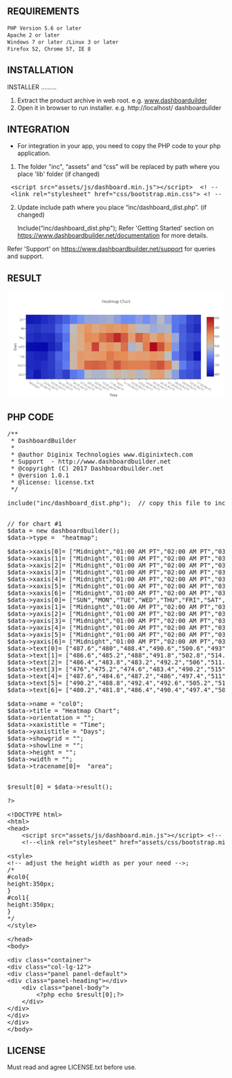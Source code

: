 REQUIREMENTS
-------------------------
    PHP Version 5.6 or later
    Apache 2 or later
    Windows 7 or later /Linux 3 or later
    Firefox 52, Chrome 57, IE 8


INSTALLATION 
------------

INSTALLER
.........

1) Extract the product archive in web root. e.g. www.dashboarduilder
2) Open it in browser to run installer. e.g. http://localhost/ dashboarduilder

INTEGRATION
-----------
- For integration in your app, you need to copy the PHP code to your php application.

1) The folder "inc", “assets” and “css” will be replaced by path where you place 'lib' folder (if changed)

<pre>
 &lt;script src="assets/js/dashboard.min.js"&gt;&lt;/script&gt;&nbsp; &lt;! --&nbsp; copy this file to assets/js folder -- &gt;
 &lt;link rel="stylesheet" href="css/bootstrap.min.css"&gt; &lt;! --&nbsp; Bootstrap CSS file, change the path accordingly -- &gt;
</pre>


2) Update include path where you place “inc/dashboard_dist.php”. (if changed)

	Include(“inc/dashboard_dist.php");
Refer 'Getting Started' section on https://www.dashboardbuilder.net/documentation for more details.

Refer 'Support' on https://www.dashboardbuilder.net/support for queries and support.

RESULT
------
<img src ="Heatmap-Chart-in-PHP.png"/>

PHP CODE
--------
<pre>
/**
 * DashboardBuilder
 *
 * @author Diginix Technologies www.diginixtech.com
 * Support  - http://www.dashboardbuilder.net
 * @copyright (C) 2017 Dashboardbuilder.net
 * @version 1.0.1
 * @license: license.txt
 */

include(&quot;inc/dashboard_dist.php&quot;);  // copy this file to inc folder 


// for chart #1
$data = new dashboardbuilder(); 
$data-&gt;type =  &quot;heatmap&quot;;

$data-&gt;xaxis[0]= [&quot;Midnight&quot;,&quot;01:00 AM PT&quot;,&quot;02:00 AM PT&quot;,&quot;03:00 AM PT&quot;,&quot;04:00 AM PT&quot;,&quot;05:00 AM PT&quot;,&quot;06:00 AM PT&quot;,&quot;07:00 AM PT&quot;,&quot;08:00 AM PT&quot;,&quot;09:00 AM PT&quot;,&quot;10:00 AM PT&quot;,&quot;11:00 AM PT&quot;,&quot;Noon&quot;,&quot;01:00 PM PT&quot;,&quot;02:00 PM PT&quot;,&quot;03:00 PM PT&quot;,&quot;04:00 PM PT&quot;,&quot;05:00 PM PT&quot;,&quot;06:00 PM PT&quot;,&quot;07:00 PM PT&quot;,&quot;08:00 PM PT&quot;,&quot;09:00 PM PT&quot;,&quot;10:00 PM PT&quot;,&quot;11:00 PM PT&quot;]; 
$data-&gt;xaxis[1]= [&quot;Midnight&quot;,&quot;01:00 AM PT&quot;,&quot;02:00 AM PT&quot;,&quot;03:00 AM PT&quot;,&quot;04:00 AM PT&quot;,&quot;05:00 AM PT&quot;,&quot;06:00 AM PT&quot;,&quot;07:00 AM PT&quot;,&quot;08:00 AM PT&quot;,&quot;09:00 AM PT&quot;,&quot;10:00 AM PT&quot;,&quot;11:00 AM PT&quot;,&quot;Noon&quot;,&quot;01:00 PM PT&quot;,&quot;02:00 PM PT&quot;,&quot;03:00 PM PT&quot;,&quot;04:00 PM PT&quot;,&quot;05:00 PM PT&quot;,&quot;06:00 PM PT&quot;,&quot;07:00 PM PT&quot;,&quot;08:00 PM PT&quot;,&quot;09:00 PM PT&quot;,&quot;10:00 PM PT&quot;,&quot;11:00 PM PT&quot;];
$data-&gt;xaxis[2]= [&quot;Midnight&quot;,&quot;01:00 AM PT&quot;,&quot;02:00 AM PT&quot;,&quot;03:00 AM PT&quot;,&quot;04:00 AM PT&quot;,&quot;05:00 AM PT&quot;,&quot;06:00 AM PT&quot;,&quot;07:00 AM PT&quot;,&quot;08:00 AM PT&quot;,&quot;09:00 AM PT&quot;,&quot;10:00 AM PT&quot;,&quot;11:00 AM PT&quot;,&quot;Noon&quot;,&quot;01:00 PM PT&quot;,&quot;02:00 PM PT&quot;,&quot;03:00 PM PT&quot;,&quot;04:00 PM PT&quot;,&quot;05:00 PM PT&quot;,&quot;06:00 PM PT&quot;,&quot;07:00 PM PT&quot;,&quot;08:00 PM PT&quot;,&quot;09:00 PM PT&quot;,&quot;10:00 PM PT&quot;,&quot;11:00 PM PT&quot;];
$data-&gt;xaxis[3]= [&quot;Midnight&quot;,&quot;01:00 AM PT&quot;,&quot;02:00 AM PT&quot;,&quot;03:00 AM PT&quot;,&quot;04:00 AM PT&quot;,&quot;05:00 AM PT&quot;,&quot;06:00 AM PT&quot;,&quot;07:00 AM PT&quot;,&quot;08:00 AM PT&quot;,&quot;09:00 AM PT&quot;,&quot;10:00 AM PT&quot;,&quot;11:00 AM PT&quot;,&quot;Noon&quot;,&quot;01:00 PM PT&quot;,&quot;02:00 PM PT&quot;,&quot;03:00 PM PT&quot;,&quot;04:00 PM PT&quot;,&quot;05:00 PM PT&quot;,&quot;06:00 PM PT&quot;,&quot;07:00 PM PT&quot;,&quot;08:00 PM PT&quot;,&quot;09:00 PM PT&quot;,&quot;10:00 PM PT&quot;,&quot;11:00 PM PT&quot;];
$data-&gt;xaxis[4]= [&quot;Midnight&quot;,&quot;01:00 AM PT&quot;,&quot;02:00 AM PT&quot;,&quot;03:00 AM PT&quot;,&quot;04:00 AM PT&quot;,&quot;05:00 AM PT&quot;,&quot;06:00 AM PT&quot;,&quot;07:00 AM PT&quot;,&quot;08:00 AM PT&quot;,&quot;09:00 AM PT&quot;,&quot;10:00 AM PT&quot;,&quot;11:00 AM PT&quot;,&quot;Noon&quot;,&quot;01:00 PM PT&quot;,&quot;02:00 PM PT&quot;,&quot;03:00 PM PT&quot;,&quot;04:00 PM PT&quot;,&quot;05:00 PM PT&quot;,&quot;06:00 PM PT&quot;,&quot;07:00 PM PT&quot;,&quot;08:00 PM PT&quot;,&quot;09:00 PM PT&quot;,&quot;10:00 PM PT&quot;,&quot;11:00 PM PT&quot;];
$data-&gt;xaxis[5]= [&quot;Midnight&quot;,&quot;01:00 AM PT&quot;,&quot;02:00 AM PT&quot;,&quot;03:00 AM PT&quot;,&quot;04:00 AM PT&quot;,&quot;05:00 AM PT&quot;,&quot;06:00 AM PT&quot;,&quot;07:00 AM PT&quot;,&quot;08:00 AM PT&quot;,&quot;09:00 AM PT&quot;,&quot;10:00 AM PT&quot;,&quot;11:00 AM PT&quot;,&quot;Noon&quot;,&quot;01:00 PM PT&quot;,&quot;02:00 PM PT&quot;,&quot;03:00 PM PT&quot;,&quot;04:00 PM PT&quot;,&quot;05:00 PM PT&quot;,&quot;06:00 PM PT&quot;,&quot;07:00 PM PT&quot;,&quot;08:00 PM PT&quot;,&quot;09:00 PM PT&quot;,&quot;10:00 PM PT&quot;,&quot;11:00 PM PT&quot;];
$data-&gt;xaxis[6]= [&quot;Midnight&quot;,&quot;01:00 AM PT&quot;,&quot;02:00 AM PT&quot;,&quot;03:00 AM PT&quot;,&quot;04:00 AM PT&quot;,&quot;05:00 AM PT&quot;,&quot;06:00 AM PT&quot;,&quot;07:00 AM PT&quot;,&quot;08:00 AM PT&quot;,&quot;09:00 AM PT&quot;,&quot;10:00 AM PT&quot;,&quot;11:00 AM PT&quot;,&quot;Noon&quot;,&quot;01:00 PM PT&quot;,&quot;02:00 PM PT&quot;,&quot;03:00 PM PT&quot;,&quot;04:00 PM PT&quot;,&quot;05:00 PM PT&quot;,&quot;06:00 PM PT&quot;,&quot;07:00 PM PT&quot;,&quot;08:00 PM PT&quot;,&quot;09:00 PM PT&quot;,&quot;10:00 PM PT&quot;,&quot;11:00 PM PT&quot;];
$data-&gt;yaxis[0]= [&quot;SUN&quot;,&quot;MON&quot;,&quot;TUE&quot;,&quot;WED&quot;,&quot;THU&quot;,&quot;FRI&quot;,&quot;SAT&quot;,];
$data-&gt;yaxis[1]= [&quot;Midnight&quot;,&quot;01:00 AM PT&quot;,&quot;02:00 AM PT&quot;,&quot;03:00 AM PT&quot;,&quot;04:00 AM PT&quot;,&quot;05:00 AM PT&quot;,&quot;06:00 AM PT&quot;,&quot;07:00 AM PT&quot;,&quot;08:00 AM PT&quot;,&quot;09:00 AM PT&quot;,&quot;10:00 AM PT&quot;,&quot;11:00 AM PT&quot;,&quot;Noon&quot;,&quot;01:00 PM PT&quot;,&quot;02:00 PM PT&quot;,&quot;03:00 PM PT&quot;,&quot;04:00 PM PT&quot;,&quot;05:00 PM PT&quot;,&quot;06:00 PM PT&quot;,&quot;07:00 PM PT&quot;,&quot;08:00 PM PT&quot;,&quot;09:00 PM PT&quot;,&quot;10:00 PM PT&quot;,&quot;11:00 PM PT&quot;];
$data-&gt;yaxis[2]= [&quot;Midnight&quot;,&quot;01:00 AM PT&quot;,&quot;02:00 AM PT&quot;,&quot;03:00 AM PT&quot;,&quot;04:00 AM PT&quot;,&quot;05:00 AM PT&quot;,&quot;06:00 AM PT&quot;,&quot;07:00 AM PT&quot;,&quot;08:00 AM PT&quot;,&quot;09:00 AM PT&quot;,&quot;10:00 AM PT&quot;,&quot;11:00 AM PT&quot;,&quot;Noon&quot;,&quot;01:00 PM PT&quot;,&quot;02:00 PM PT&quot;,&quot;03:00 PM PT&quot;,&quot;04:00 PM PT&quot;,&quot;05:00 PM PT&quot;,&quot;06:00 PM PT&quot;,&quot;07:00 PM PT&quot;,&quot;08:00 PM PT&quot;,&quot;09:00 PM PT&quot;,&quot;10:00 PM PT&quot;,&quot;11:00 PM PT&quot;];
$data-&gt;yaxis[3]= [&quot;Midnight&quot;,&quot;01:00 AM PT&quot;,&quot;02:00 AM PT&quot;,&quot;03:00 AM PT&quot;,&quot;04:00 AM PT&quot;,&quot;05:00 AM PT&quot;,&quot;06:00 AM PT&quot;,&quot;07:00 AM PT&quot;,&quot;08:00 AM PT&quot;,&quot;09:00 AM PT&quot;,&quot;10:00 AM PT&quot;,&quot;11:00 AM PT&quot;,&quot;Noon&quot;,&quot;01:00 PM PT&quot;,&quot;02:00 PM PT&quot;,&quot;03:00 PM PT&quot;,&quot;04:00 PM PT&quot;,&quot;05:00 PM PT&quot;,&quot;06:00 PM PT&quot;,&quot;07:00 PM PT&quot;,&quot;08:00 PM PT&quot;,&quot;09:00 PM PT&quot;,&quot;10:00 PM PT&quot;,&quot;11:00 PM PT&quot;];
$data-&gt;yaxis[4]= [&quot;Midnight&quot;,&quot;01:00 AM PT&quot;,&quot;02:00 AM PT&quot;,&quot;03:00 AM PT&quot;,&quot;04:00 AM PT&quot;,&quot;05:00 AM PT&quot;,&quot;06:00 AM PT&quot;,&quot;07:00 AM PT&quot;,&quot;08:00 AM PT&quot;,&quot;09:00 AM PT&quot;,&quot;10:00 AM PT&quot;,&quot;11:00 AM PT&quot;,&quot;Noon&quot;,&quot;01:00 PM PT&quot;,&quot;02:00 PM PT&quot;,&quot;03:00 PM PT&quot;,&quot;04:00 PM PT&quot;,&quot;05:00 PM PT&quot;,&quot;06:00 PM PT&quot;,&quot;07:00 PM PT&quot;,&quot;08:00 PM PT&quot;,&quot;09:00 PM PT&quot;,&quot;10:00 PM PT&quot;,&quot;11:00 PM PT&quot;];
$data-&gt;yaxis[5]= [&quot;Midnight&quot;,&quot;01:00 AM PT&quot;,&quot;02:00 AM PT&quot;,&quot;03:00 AM PT&quot;,&quot;04:00 AM PT&quot;,&quot;05:00 AM PT&quot;,&quot;06:00 AM PT&quot;,&quot;07:00 AM PT&quot;,&quot;08:00 AM PT&quot;,&quot;09:00 AM PT&quot;,&quot;10:00 AM PT&quot;,&quot;11:00 AM PT&quot;,&quot;Noon&quot;,&quot;01:00 PM PT&quot;,&quot;02:00 PM PT&quot;,&quot;03:00 PM PT&quot;,&quot;04:00 PM PT&quot;,&quot;05:00 PM PT&quot;,&quot;06:00 PM PT&quot;,&quot;07:00 PM PT&quot;,&quot;08:00 PM PT&quot;,&quot;09:00 PM PT&quot;,&quot;10:00 PM PT&quot;,&quot;11:00 PM PT&quot;];
$data-&gt;yaxis[6]= [&quot;Midnight&quot;,&quot;01:00 AM PT&quot;,&quot;02:00 AM PT&quot;,&quot;03:00 AM PT&quot;,&quot;04:00 AM PT&quot;,&quot;05:00 AM PT&quot;,&quot;06:00 AM PT&quot;,&quot;07:00 AM PT&quot;,&quot;08:00 AM PT&quot;,&quot;09:00 AM PT&quot;,&quot;10:00 AM PT&quot;,&quot;11:00 AM PT&quot;,&quot;Noon&quot;,&quot;01:00 PM PT&quot;,&quot;02:00 PM PT&quot;,&quot;03:00 PM PT&quot;,&quot;04:00 PM PT&quot;,&quot;05:00 PM PT&quot;,&quot;06:00 PM PT&quot;,&quot;07:00 PM PT&quot;,&quot;08:00 PM PT&quot;,&quot;09:00 PM PT&quot;,&quot;10:00 PM PT&quot;,&quot;11:00 PM PT&quot;];
$data-&gt;text[0]= [&quot;487.6&quot;,&quot;480&quot;,&quot;488.4&quot;,&quot;490.6&quot;,&quot;500.6&quot;,&quot;493&quot;,&quot;512.4&quot;,&quot;518.2&quot;,&quot;536.8&quot;,&quot;534&quot;,&quot;534.2&quot;,&quot;537.8&quot;,&quot;544.6&quot;,&quot;539.2&quot;,&quot;544.2&quot;,&quot;535.2&quot;,&quot;542.8&quot;,&quot;554.4&quot;,&quot;556.8&quot;,&quot;540&quot;,&quot;526.2&quot;,&quot;502.4&quot;,&quot;499.2&quot;,&quot;495.4&quot;];
$data-&gt;text[1]= [&quot;486.6&quot;,&quot;485.2&quot;,&quot;488&quot;,&quot;491.8&quot;,&quot;502.8&quot;,&quot;514.6&quot;,&quot;543&quot;,&quot;557.6&quot;,&quot;575&quot;,&quot;576.6&quot;,&quot;574.4&quot;,&quot;568.2&quot;,&quot;579.4&quot;,&quot;569.4&quot;,&quot;567.6&quot;,&quot;567.8&quot;,&quot;567.8&quot;,&quot;574.4&quot;,&quot;580.2&quot;,&quot;567.4&quot;,&quot;538.8&quot;,&quot;514.6&quot;,&quot;502.8&quot;,&quot;498.2&quot;];
$data-&gt;text[2]= [&quot;486.4&quot;,&quot;483.8&quot;,&quot;483.2&quot;,&quot;492.2&quot;,&quot;506&quot;,&quot;511.6&quot;,&quot;543.6&quot;,&quot;559.2&quot;,&quot;556.8&quot;,&quot;558.4&quot;,&quot;559.8&quot;,&quot;570&quot;,&quot;564.6&quot;,&quot;564.2&quot;,&quot;554.4&quot;,&quot;557.4&quot;,&quot;556.6&quot;,&quot;561.2&quot;,&quot;558.2&quot;,&quot;537.8&quot;,&quot;513.4&quot;,&quot;501.8&quot;,&quot;492.4&quot;,&quot;478.2&quot;];
$data-&gt;text[3]= [&quot;476&quot;,&quot;475.2&quot;,&quot;474.6&quot;,&quot;483.4&quot;,&quot;490.2&quot;,&quot;515&quot;,&quot;544.6&quot;,&quot;549.6&quot;,&quot;558.8&quot;,&quot;585.2&quot;,&quot;555&quot;,&quot;560.8&quot;,&quot;554&quot;,&quot;572.2&quot;,&quot;534.2&quot;,&quot;543.8&quot;,&quot;568.6&quot;,&quot;601&quot;,&quot;580.6&quot;,&quot;562.4&quot;,&quot;523.4&quot;,&quot;501.6&quot;,&quot;495&quot;,&quot;489.2&quot;];
$data-&gt;text[4]= [&quot;487.6&quot;,&quot;484.6&quot;,&quot;487.2&quot;,&quot;486&quot;,&quot;497.4&quot;,&quot;511&quot;,&quot;541.4&quot;,&quot;550&quot;,&quot;564.4&quot;,&quot;563&quot;,&quot;572.4&quot;,&quot;579.8&quot;,&quot;592.4&quot;,&quot;578&quot;,&quot;556&quot;,&quot;575.8&quot;,&quot;565.8&quot;,&quot;551.4&quot;,&quot;562.4&quot;,&quot;550.8&quot;,&quot;529.6&quot;,&quot;504.8&quot;,&quot;497.8&quot;,&quot;495.6&quot;];
$data-&gt;text[5]= [&quot;490.2&quot;,&quot;488.8&quot;,&quot;492.4&quot;,&quot;492.6&quot;,&quot;505.2&quot;,&quot;517&quot;,&quot;538.4&quot;,&quot;550.8&quot;,&quot;560.4&quot;,&quot;551.4&quot;,&quot;555.8&quot;,&quot;561&quot;,&quot;557.2&quot;,&quot;561.8&quot;,&quot;549&quot;,&quot;536.4&quot;,&quot;536&quot;,&quot;530.6&quot;,&quot;533&quot;,&quot;534&quot;,&quot;511.6&quot;,&quot;503.6&quot;,&quot;492.6&quot;,&quot;486.6&quot;];
$data-&gt;text[6]= [&quot;480.2&quot;,&quot;481.8&quot;,&quot;486.4&quot;,&quot;490.4&quot;,&quot;497.4&quot;,&quot;504.8&quot;,&quot;515&quot;,&quot;522.4&quot;,&quot;528&quot;,&quot;528.8&quot;,&quot;530.4&quot;,&quot;531.6&quot;,&quot;526.8&quot;,&quot;520&quot;,&quot;520.8&quot;,&quot;526&quot;,&quot;520.6&quot;,&quot;526.8&quot;,&quot;536&quot;,&quot;526.8&quot;,&quot;512.4&quot;,&quot;509.4&quot;,&quot;495.2&quot;,&quot;490.8&quot;];

$data-&gt;name = &quot;col0&quot;;
$data-&gt;title = &quot;Heatmap Chart&quot;;
$data-&gt;orientation = &quot;&quot;;
$data-&gt;xaxistitle = &quot;Time&quot;;
$data-&gt;yaxistitle = &quot;Days&quot;;
$data-&gt;showgrid = &quot;&quot;;
$data-&gt;showline = &quot;&quot;;
$data-&gt;height = &quot;&quot;;
$data-&gt;width = &quot;&quot;;
$data-&gt;tracename[0]=  &quot;area&quot;;


$result[0] = $data-&gt;result();

?&gt;

&lt;!DOCTYPE html&gt;
&lt;html&gt; 
&lt;head&gt; 
	&lt;script src=&quot;assets/js/dashboard.min.js&quot;&gt;&lt;/script&gt; &lt;!-- copy this file to assets/js folder --&gt; 
	&lt;!--&lt;link rel=&quot;stylesheet&quot; href=&quot;assets/css/bootstrap.min.css&quot;&gt; Bootstrap CSS file, change the path accordingly --&gt; 

&lt;style&gt;
&lt;!-- adjust the height width as per your need --&gt;;
/*
#col0{
height:350px;
}
#col1{
height:350px;
}
*/
&lt;/style&gt;

&lt;/head&gt;
&lt;body&gt; 

&lt;div class=&quot;container&quot;&gt;
&lt;div class=&quot;col-lg-12&quot;&gt;
&lt;div class=&quot;panel panel-default&quot;&gt;
&lt;div class=&quot;panel-heading&quot;&gt;&lt;/div&gt;
    &lt;div class=&quot;panel-body&quot;&gt;
        &lt;?php echo $result[0];?&gt;
    &lt;/div&gt;
&lt;/div&gt;
&lt;/div&gt;
&lt;/div&gt;
&lt;/body&gt;
</pre>

LICENSE
-------
Must read and agree LICENSE.txt before use.

